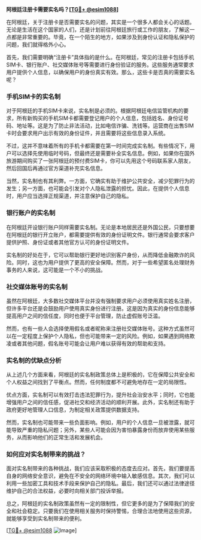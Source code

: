 **阿根廷注册卡需要实名吗？[[TG💪+ @esim1088](https://t.me/s/esim1088)]**

在阿根廷，关于注册卡是否需要实名的问题，其实是一个很多人都会关心的话题。无论是生活在这个国家的人们，还是计划前往阿根廷旅行或工作的朋友，了解这一点都是非常重要的。毕竟，在一个陌生的地方，如果涉及到身份认证和隐私保护的问题，我们就得格外小心。

首先，我们需要明确“注册卡”具体指的是什么。在阿根廷，常见的注册卡包括手机SIM卡、银行账户、社交媒体账号等需要进行身份验证的服务。这些服务通常要求用户提供个人信息，以确保用户的身份真实有效。那么，这些卡是否真的需要实名呢？

### 手机SIM卡的实名制

对于阿根廷的手机SIM卡来说，实名制是必须的。根据阿根廷电信监管机构的要求，所有新购买的手机SIM卡都需要登记用户的个人信息，包括姓名、身份证号码、地址等。这是为了防止非法活动，比如电信诈骗、洗钱等。运营商在出售SIM卡时会要求用户出示有效的身份证件，并且需要将这些信息录入系统。

不过，这并不意味着所有的手机卡都需要在第一时间完成实名制。有些情况下，用户可以选择先使用临时号码，但最终还是需要补全实名信息。例如，如果你在国外旅游期间购买了一张阿根廷的预付费SIM卡，你可以先用这个号码联系家人朋友，然后回国后再通过官方渠道补充实名信息。

当然，实名制也有其利弊。一方面，它确实有助于维护公共安全，减少犯罪行为的发生；另一方面，也可能会引发对个人隐私泄露的担忧。因此，在提供个人信息时，用户应当选择正规渠道，并注意保护自己的隐私。

### 银行账户的实名制

在阿根廷开设银行账户同样需要实名制。无论是本地居民还是外国公民，只要想要在阿根廷的银行开立账户，都需要提供有效的身份证明文件。银行通常会要求客户提供护照、身份证或者其他官方认可的身份证明文件。

实名制的好处在于，它可以帮助银行更好地识别客户身份，从而降低金融欺诈的风险。同时，这也为用户提供了更高的安全保障。然而，对于一些希望匿名处理财务事务的人来说，这可能是一个不小的挑战。

### 社交媒体账号的实名制

虽然在阿根廷，大多数社交媒体平台并没有强制要求用户必须使用真实姓名注册，但许多平台还是会鼓励用户使用真实身份进行注册。这是因为真实的身份信息能够提高用户之间的信任度，同时也便于平台管理，防止虚假账号泛滥。

然而，也有一些人会选择使用假名或者昵称来注册社交媒体账号。这种方式虽然可以在一定程度上保护个人隐私，但也可能带来一定的风险。例如，如果遇到网络欺凌或者其他问题，假名账号可能会让用户难以获得有效的帮助和支持。

### 实名制的优缺点分析

从上述几个方面来看，阿根廷的实名制政策总体上是积极的，它在保障公共安全和个人权益之间找到了平衡点。然而，任何制度都不可避免地存在一定的局限性。

优点方面，实名制可以有效打击违法犯罪行为，提升社会治安水平；同时，它也能增强用户之间的信任感，促进社交和经济活动的顺利开展。此外，实名制还有助于政府更好地管理人口信息，为制定相关政策提供数据支持。

然而，实名制也可能带来一些负面影响。例如，用户的个人信息一旦被泄露，就可能导致严重的隐私问题；另外，某些人可能会因为害怕暴露身份而放弃使用某些服务，从而影响他们的正常生活和发展机会。

### 如何应对实名制带来的挑战？

面对实名制带来的各种挑战，我们应该采取积极的态度去应对。首先，我们要提高自身的网络安全意识，避免在不安全的网络环境中输入敏感信息。其次，我们可以利用一些加密工具和技术手段来保护自己的隐私。最后，我们还可以通过法律途径维护自己的合法权益，必要时向相关部门投诉举报。

总之，阿根廷的实名制政策虽然有一定的限制性，但它更多的是为了保障我们的安全和社会稳定。只要我们在使用相关服务时保持警惕，合理合法地使用这些资源，就能够享受到实名制带来的便利。

[[TG💪+ @esim1088](https://t.me/s/esim1088) ![Image](https://i.postimg.cc/4NQfJmqS/Snipaste-2025-05-13-00-14-12.png)]